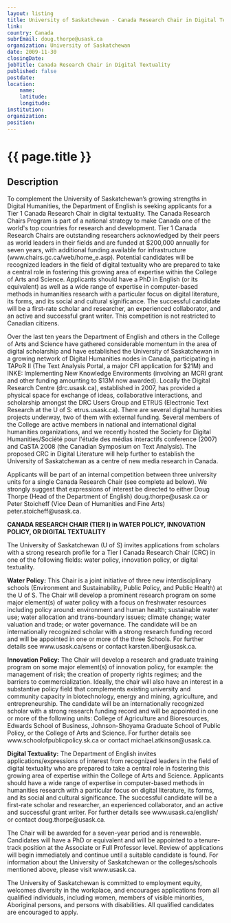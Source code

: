 ```yaml
---
layout: listing
title: University of Saskatchewan - Canada Research Chair in Digital Textuality
link:
country: Canada
subrEmail: doug.thorpe@usask.ca
organization: University of Saskatchewan 
date: 2009-11-30
closingDate: 
jobTitle: Canada Research Chair in Digital Textuality
published: false
postdate:
location:
    name: 
    latitude: 
    longitude: 
institution: 
organization: 
position: 
--- 
```



# {{ page.title }}

## Description

<p>To complement the University of Saskatchewan’s growing strengths in Digital Humanities, the Department of English is seeking applicants for a Tier 1 Canada Research Chair in digital textuality. The Canada Research Chairs Program is part of a national strategy to make Canada one of the world's top countries for research and development. Tier 1 Canada Research Chairs are outstanding researchers acknowledged by their peers as world leaders in their fields and are funded at $200,000 annually for seven years, with additional funding available for infrastructure (www.chairs.gc.ca/web/home_e.asp). Potential candidates will be recognized leaders in the field of digital textuality who are prepared to take a central role in fostering this growing area of expertise within the College of Arts and Science. Applicants should have a PhD in English (or its equivalent) as well as a wide range of expertise in computer-based methods in humanities research with a particular focus on digital literature, its forms, and its social and cultural significance. The successful candidate will be a first-rate scholar and researcher, an experienced collaborator, and an active and successful grant writer. This competition is not restricted to Canadian citizens.</p>

<p>Over the last ten years the Department of English and others in the College of Arts and Science have gathered considerable momentum in the area of digital scholarship and have established the University of Saskatchewan in a growing network of Digital Humanities nodes in Canada, participating in TAPoR II (The Text Analysis Portal, a major CFI application for $21M) and INKE: Implementing New Knowledge Environments (involving an MCRI grant and other funding amounting to $13M now awarded). Locally the Digital Research Centre (drc.usask.ca), established in 2007, has provided a physical space for exchange of ideas, collaborative interactions, and scholarship amongst the DRC Users Group and ETRUS (Electronic Text Research at the U of S: etrus.usask.ca). There are several digital humanities projects underway, two of them with external funding. Several members of the College are active members in national and international digital humanities organizations, and we recently hosted the Society for Digital Humanities/Société pour l'étude des médias interactifs conference (2007) and CaSTA 2008 (the Canadian Symposium on Text Analysis). The proposed CRC in Digital Literature will help further to establish the University of Saskatchewan as a centre of new media research in Canada.</p>

<p>Applicants will be part of an internal competition between three university units for a single Canada Research Chair (see complete ad below). We strongly suggest that expressions of interest be directed to either Doug Thorpe (Head of the Department of English) doug.thorpe@usask.ca or Peter Stoicheff (Vice Dean of Humanities and Fine Arts) peter.stoicheff@usask.ca.</p>


<p><strong>CANADA RESEARCH CHAIR (TIER I) in WATER POLICY, INNOVATION POLICY, OR DIGITAL TEXTUALITY</strong></p>

<p>The University of Saskatchewan (U of S) invites applications from scholars with a strong research profile for a Tier I Canada Research Chair (CRC) in one of the following fields: water policy, innovation policy, or digital textuality.</p>

<p><strong>Water Policy:</strong> This Chair is a joint initiative of three new interdisciplinary schools (Environment and Sustainability, Public Policy, and Public Health) at the U of S. The Chair will develop a prominent research program on some major element(s) of water policy with a focus on freshwater resources including policy around: environment and human health; sustainable water use; water allocation and trans-boundary issues; climate change; water valuation and trade; or water governance. The candidate will be an internationally recognized scholar with a strong research funding record and will be appointed in one or more of the three Schools. For further details see www.usask.ca/sens or contact karsten.liber@usask.ca.</p>

<p><strong>Innovation Policy:</strong> The Chair will develop a research and graduate training program on some major element(s) of innovation policy, for example: the management of risk; the creation of property rights regimes; and the barriers to commercialization. Ideally, the chair will also have an interest in a substantive policy field that complements existing university and community capacity in biotechnology, energy and mining, agriculture, and entrepreneurship. The candidate will be an internationally recognized scholar with a strong research funding record and will be appointed in one or more of the following units: College of Agriculture and Bioresources, Edwards School of Business, Johnson-Shoyama Graduate School of Public Policy, or the College of Arts and Science. For further details see www.schoolofpublicpolicy.sk.ca or contact michael.atkinson@usask.ca.</p>

<p><strong>Digital Textuality:</strong> The Department of English invites applications/expressions of interest from recognized leaders in the field of digital textuality who are prepared to take a central role in fostering this growing area of expertise within the College of Arts and Science. Applicants should have a wide range of expertise in computer-based methods in humanities research with a particular focus on digital literature, its forms, and its social and cultural significance. The successful candidate will be a first-rate scholar and researcher, an experienced collaborator, and an active and successful grant writer. For further details see www.usask.ca/english/ or contact doug.thorpe@usask.ca.</p>

<p>The Chair will be awarded for a seven-year period and is renewable. Candidates will have a PhD or equivalent and will be appointed to a tenure- track position at the Associate or Full Professor level. Review of applications will begin immediately and continue until a suitable candidate is found. For information about the University of Saskatchewan or the colleges/schools mentioned above, please visit www.usask.ca.</p>

<p>The University of Saskatchewan is committed to employment equity, welcomes diversity in the workplace, and encourages applications from all qualified individuals, including women, members of visible minorities, Aboriginal persons, and persons with disabilities. All qualified candidates are encouraged to apply.</p>
